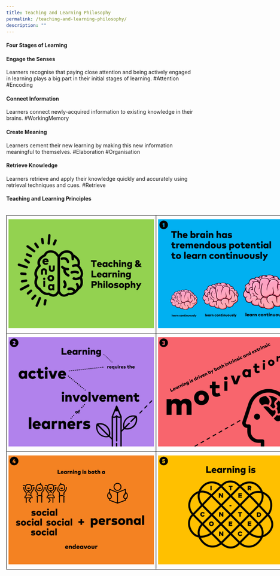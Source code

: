 ```yaml
---
title: Teaching and Learning Philosophy
permalink: /teaching-and-learning-philosophy/
description: ""
---
```

#### **Four Stages of Learning**

#### **Engage the Senses**

Learners recognise that paying close attention and being actively engaged in learning plays a big part in their initial stages of learning.&nbsp;#Attention #Encoding


#### **Connect Information**

Learners connect newly-acquired information to existing knowledge in their brains. #WorkingMemory


#### **Create Meaning**

Learners cement their new learning by making this new information meaningful to themselves. #Elaboration #Organisation

#### **Retrieve Knowledge**

Learners retrieve and apply their knowledge quickly and accurately using retrieval techniques and cues. #Retrieve


#### **Teaching and Learning Principles**

<br>

<style type="text/css">
.tg  {border-collapse:collapse;border-spacing:0;margin:0px auto;}
.tg td{border-color:black;border-style:solid;border-width:1px;font-family:Arial, sans-serif;font-size:14px;
  overflow:hidden;padding:10px 5px;word-break:normal;}
.tg th{border-color:black;border-style:solid;border-width:1px;font-family:Arial, sans-serif;font-size:14px;
  font-weight:normal;overflow:hidden;padding:10px 5px;word-break:normal;}
.tg .tg-nrix{text-align:center;vertical-align:middle}
</style>
<table class="tg" style="undefined;table-layout: fixed; width: 800px">
<colgroup>
<col style="width: 400px">
<col style="width: 400px">
</colgroup>
<tbody>
  <tr>
    <td class="tg-nrix"><img src="/images/TL0-Title.jpeg" style="width:100%"></td>
    <td class="tg-nrix"><img src="/images/TL1-Potential.jpeg" style="width:100%"></td>
  </tr>
  <tr>
    <td class="tg-nrix"><img src="/images/TL2-Active.jpeg" style="width:100%"></td>
    <td class="tg-nrix"><img src="/images/TL3-Motivation.jpeg" style="width:100%"></td>
  </tr>
  <tr>
    <td class="tg-nrix"><img src="/images/TL4-Social-Personal.jpeg" style="width:100%"></td>
    <td class="tg-nrix"><img src="/images/TL5-Interconnected.jpeg" style="width:100%"></td>
  </tr>
</tbody>
</table>